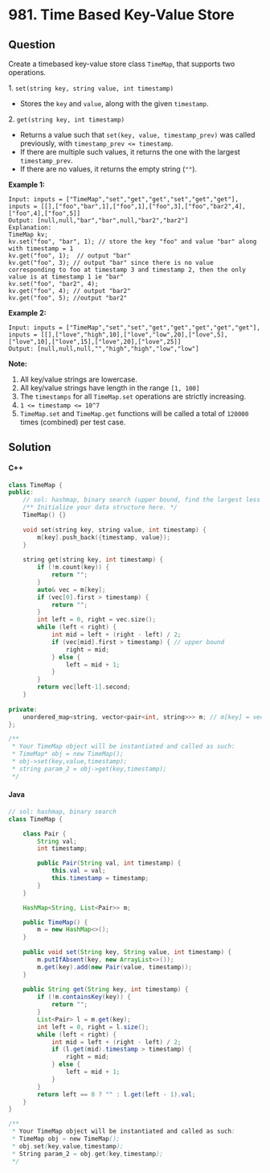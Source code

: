 # 981. Time Based Key-Value Store

## Question

Create a timebased key-value store class `TimeMap`, that supports two operations.

1\. `set(string key, string value, int timestamp)`

* Stores the `key` and `value`, along with the given `timestamp`.

2\. `get(string key, int timestamp)`

* Returns a value such that `set(key, value, timestamp_prev)` was called previously, with `timestamp_prev <= timestamp`.
* If there are multiple such values, it returns the one with the largest `timestamp_prev`.
* If there are no values, it returns the empty string (`""`).

**Example 1:**

```
Input: inputs = ["TimeMap","set","get","get","set","get","get"], inputs = [[],["foo","bar",1],["foo",1],["foo",3],["foo","bar2",4],["foo",4],["foo",5]]
Output: [null,null,"bar","bar",null,"bar2","bar2"]
Explanation:   
TimeMap kv;   
kv.set("foo", "bar", 1); // store the key "foo" and value "bar" along with timestamp = 1   
kv.get("foo", 1);  // output "bar"   
kv.get("foo", 3); // output "bar" since there is no value corresponding to foo at timestamp 3 and timestamp 2, then the only value is at timestamp 1 ie "bar"   
kv.set("foo", "bar2", 4);   
kv.get("foo", 4); // output "bar2"   
kv.get("foo", 5); //output "bar2"   

```

**Example 2:**

```
Input: inputs = ["TimeMap","set","set","get","get","get","get","get"], inputs = [[],["love","high",10],["love","low",20],["love",5],["love",10],["love",15],["love",20],["love",25]]
Output: [null,null,null,"","high","high","low","low"]
```

**Note:**

1. All key/value strings are lowercase.
2. All key/value strings have length in the range `[1, 100]`
3. The `timestamps` for all `TimeMap.set` operations are strictly increasing.
4. `1 <= timestamp <= 10^7`
5. `TimeMap.set` and `TimeMap.get` functions will be called a total of `120000` times (combined) per test case.

## Solution

#### C++

```cpp
class TimeMap {
public:
    // sol: hashmap, binary search (upper bound, find the largest less or equal than)
    /** Initialize your data structure here. */
    TimeMap() {}
    
    void set(string key, string value, int timestamp) {
        m[key].push_back({timestamp, value});
    }
    
    string get(string key, int timestamp) {
        if (!m.count(key)) {
            return "";
        }
        auto& vec = m[key];
        if (vec[0].first > timestamp) {
            return "";
        }
        int left = 0, right = vec.size();
        while (left < right) {
            int mid = left + (right - left) / 2;
            if (vec[mid].first > timestamp) { // upper bound
                right = mid;
            } else {
                left = mid + 1;
            }
        }
        return vec[left-1].second;
    }
    
private:
    unordered_map<string, vector<pair<int, string>>> m; // m[key] = vector of {timestamp, value}
};

/**
 * Your TimeMap object will be instantiated and called as such:
 * TimeMap* obj = new TimeMap();
 * obj->set(key,value,timestamp);
 * string param_2 = obj->get(key,timestamp);
 */
```

#### Java

```java
// sol: hashmap, binary search
class TimeMap {

    class Pair {
        String val;
        int timestamp;

        public Pair(String val, int timestamp) {
            this.val = val;
            this.timestamp = timestamp;
        }
    }

    HashMap<String, List<Pair>> m;

    public TimeMap() {
        m = new HashMap<>();
    }
    
    public void set(String key, String value, int timestamp) {
        m.putIfAbsent(key, new ArrayList<>());
        m.get(key).add(new Pair(value, timestamp));
    }
    
    public String get(String key, int timestamp) {
        if (!m.containsKey(key)) {
            return "";
        }
        List<Pair> l = m.get(key);
        int left = 0, right = l.size();
        while (left < right) {
            int mid = left + (right - left) / 2;
            if (l.get(mid).timestamp > timestamp) {
                right = mid;
            } else {
                left = mid + 1;
            }
        }
        return left == 0 ? "" : l.get(left - 1).val;
    }
}

/**
 * Your TimeMap object will be instantiated and called as such:
 * TimeMap obj = new TimeMap();
 * obj.set(key,value,timestamp);
 * String param_2 = obj.get(key,timestamp);
 */
```
